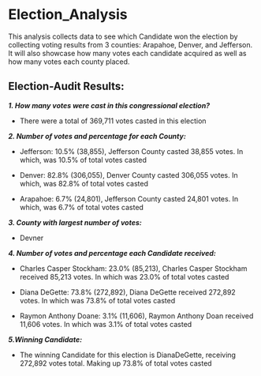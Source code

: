 # Election_Analysis
This analysis collects data to see which Candidate won the election by collecting voting results from 3 counties: Arapahoe, Denver, and Jefferson. It will also showcase how many votes each candidate acquired as well as how many votes each county placed. 
## Election-Audit Results:
***1. How many votes were cast in this congressional election?***
- There were a total of 369,711 votes casted in this election

***2. Number of votes and percentage for each County:***
  - Jefferson: 10.5% (38,855),  Jefferson County casted 38,855 votes. In which, was 10.5% of total votes casted

  - Denver: 82.8% (306,055),  Denver County casted 306,055 votes. In which, was 82.8% of total votes casted

  - Arapahoe: 6.7% (24,801),  Jefferson County casted 24,801 votes. In which, was 6.7% of total votes casted

***3. County with largest number of votes:***
  - Devner

***4. Number of votes and percentage each Candidate received:***
  - Charles Casper Stockham: 23.0% (85,213),  Charles Casper Stockham received 85,213 votes. In which was 23.0% of total votes casted

  - Diana DeGette: 73.8% (272,892),  Diana DeGette received 272,892 votes. In which was 73.8% of total votes casted

  - Raymon Anthony Doane: 3.1% (11,606),  Raymon Anthony Doan received 11,606 votes. In which was 3.1% of total votes casted

***5.Winning Candidate:***
  - The winning Candidate for this election is DianaDeGette, receiving 272,892 votes total. Making up 73.8% of total votes casted
